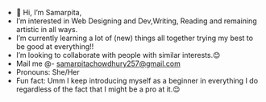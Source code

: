 - 👋 Hi, I’m Samarpita,
-  I’m interested in Web Designing and Dev,Writing, Reading and remaining artistic in all ways.
-  I’m currently learning a lot of (new) things all together trying my best to be good at everything!!
-  I’m looking to collaborate with people with similar interests.😊
-  Mail me @- samarpitachowdhury257@gmail.com
-  Pronouns: She/Her
-  Fun fact: Umm I keep introducing myself as a beginner in everything I do regardless of the fact that I might be a pro at it.😌

<!---
Samarpita1612/Samarpita1612 is a ✨ special ✨ repository because its `README.md` (this file) appears on your GitHub profile.
You can click the Preview link to take a look at your changes.
--->
